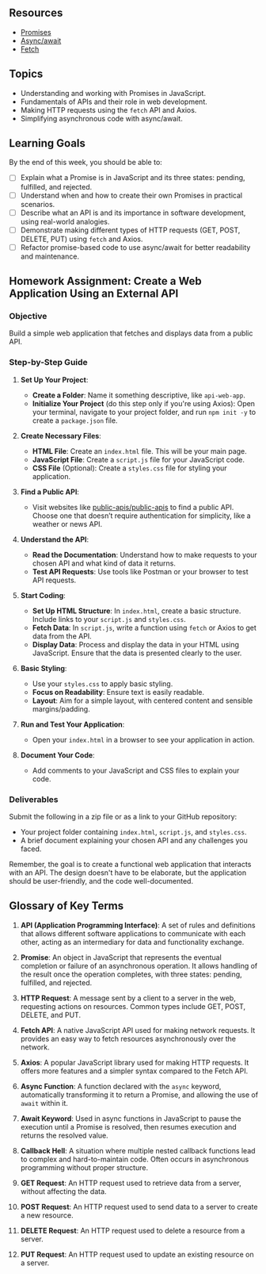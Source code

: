 ## Resources
- [Promises](https://www.youtube.com/watch?v=DHvZLI7Db8E)
- [Async/await](https://www.youtube.com/watch?v=V_Kr9OSfDeU)
- [Fetch](https://www.youtube.com/watch?v=cuEtnrL9-H0)

## Topics
- Understanding and working with Promises in JavaScript.
- Fundamentals of APIs and their role in web development.
- Making HTTP requests using the `fetch` API and Axios.
- Simplifying asynchronous code with async/await.

## Learning Goals
By the end of this week, you should be able to:

- [ ] Explain what a Promise is in JavaScript and its three states: pending, fulfilled, and rejected.
- [ ] Understand when and how to create their own Promises in practical scenarios.
- [ ] Describe what an API is and its importance in software development, using real-world analogies.
- [ ] Demonstrate making different types of HTTP requests (GET, POST, DELETE, PUT) using `fetch` and Axios.
- [ ] Refactor promise-based code to use async/await for better readability and maintenance.

## Homework Assignment: Create a Web Application Using an External API

### Objective
Build a simple web application that fetches and displays data from a public API.

### Step-by-Step Guide

1. **Set Up Your Project**:
   - **Create a Folder**: Name it something descriptive, like `api-web-app`.
   - **Initialize Your Project** (do this step only if you're using Axios): Open your terminal, navigate to your project folder, and run `npm init -y` to create a `package.json` file.

2. **Create Necessary Files**:
   - **HTML File**: Create an `index.html` file. This will be your main page.
   - **JavaScript File**: Create a `script.js` file for your JavaScript code.
   - **CSS File** (Optional): Create a `styles.css` file for styling your application.

3. **Find a Public API**:
   - Visit websites like [public-apis/public-apis](https://github.com/public-apis/public-apis) to find a public API. Choose one that doesn’t require authentication for simplicity, like a weather or news API.

4. **Understand the API**:
   - **Read the Documentation**: Understand how to make requests to your chosen API and what kind of data it returns.
   - **Test API Requests**: Use tools like Postman or your browser to test API requests.

5. **Start Coding**:
   - **Set Up HTML Structure**: In `index.html`, create a basic structure. Include links to your `script.js` and `styles.css`.
   - **Fetch Data**: In `script.js`, write a function using `fetch` or Axios to get data from the API.
   - **Display Data**: Process and display the data in your HTML using JavaScript. Ensure that the data is presented clearly to the user.

6. **Basic Styling**:
   - Use your `styles.css` to apply basic styling.
   - **Focus on Readability**: Ensure text is easily readable.
   - **Layout**: Aim for a simple layout, with centered content and sensible margins/padding.

7. **Run and Test Your Application**:
   - Open your `index.html` in a browser to see your application in action.

8. **Document Your Code**:
   - Add comments to your JavaScript and CSS files to explain your code.

### Deliverables
Submit the following in a zip file or as a link to your GitHub repository:
- Your project folder containing `index.html`, `script.js`, and `styles.css`.
- A brief document explaining your chosen API and any challenges you faced.

Remember, the goal is to create a functional web application that interacts with an API. The design doesn't have to be elaborate, but the application should be user-friendly, and the code well-documented.

## Glossary of Key Terms

1. **API (Application Programming Interface)**: A set of rules and definitions that allows different software applications to communicate with each other, acting as an intermediary for data and functionality exchange.

2. **Promise**: An object in JavaScript that represents the eventual completion or failure of an asynchronous operation. It allows handling of the result once the operation completes, with three states: pending, fulfilled, and rejected.

3. **HTTP Request**: A message sent by a client to a server in the web, requesting actions on resources. Common types include GET, POST, DELETE, and PUT.

4. **Fetch API**: A native JavaScript API used for making network requests. It provides an easy way to fetch resources asynchronously over the network.

5. **Axios**: A popular JavaScript library used for making HTTP requests. It offers more features and a simpler syntax compared to the Fetch API.

6. **Async Function**: A function declared with the `async` keyword, automatically transforming it to return a Promise, and allowing the use of `await` within it.

7. **Await Keyword**: Used in async functions in JavaScript to pause the execution until a Promise is resolved, then resumes execution and returns the resolved value.

8. **Callback Hell**: A situation where multiple nested callback functions lead to complex and hard-to-maintain code. Often occurs in asynchronous programming without proper structure.

9. **GET Request**: An HTTP request used to retrieve data from a server, without affecting the data.

10. **POST Request**: An HTTP request used to send data to a server to create a new resource.

11. **DELETE Request**: An HTTP request used to delete a resource from a server.

12. **PUT Request**: An HTTP request used to update an existing resource on a server.